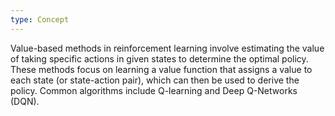 ```yaml
---
type: Concept
---
```


Value-based methods in reinforcement learning involve estimating the value of taking specific actions in given states to determine the optimal policy. These methods focus on learning a value function that assigns a value to each state (or state-action pair), which can then be used to derive the policy. Common algorithms include Q-learning and Deep Q-Networks (DQN).